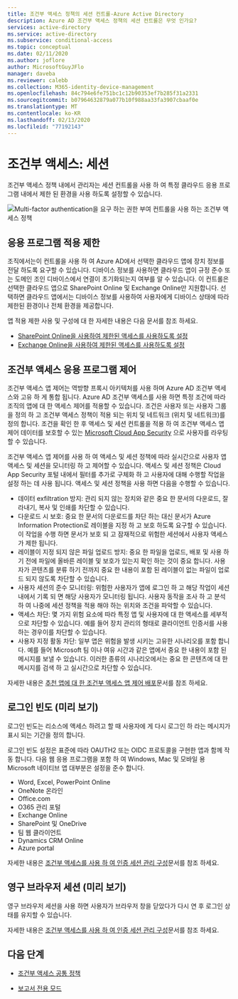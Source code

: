 ```yaml
---
title: 조건부 액세스 정책의 세션 컨트롤-Azure Active Directory
description: Azure AD 조건부 액세스 정책의 세션 컨트롤은 무엇 인가요?
services: active-directory
ms.service: active-directory
ms.subservice: conditional-access
ms.topic: conceptual
ms.date: 02/11/2020
ms.author: joflore
author: MicrosoftGuyJFlo
manager: daveba
ms.reviewer: calebb
ms.collection: M365-identity-device-management
ms.openlocfilehash: 84c794e6fe751bc1c12b90353ef7b285f31a2331
ms.sourcegitcommit: b07964632879a077b10f988aa33fa3907cbaaf0e
ms.translationtype: MT
ms.contentlocale: ko-KR
ms.lasthandoff: 02/13/2020
ms.locfileid: "77192143"
---
```

# <a name="conditional-access-session"></a>조건부 액세스: 세션

조건부 액세스 정책 내에서 관리자는 세션 컨트롤을 사용 하 여 특정 클라우드 응용 프로그램 내에서 제한 된 환경을 사용 하도록 설정할 수 있습니다.

![Multi-factor authentication을 요구 하는 권한 부여 컨트롤을 사용 하는 조건부 액세스 정책](./media/concept-conditional-access-session/conditional-access-session.png)

## <a name="application-enforced-restrictions"></a>응용 프로그램 적용 제한

조직에서는이 컨트롤을 사용 하 여 Azure AD에서 선택한 클라우드 앱에 장치 정보를 전달 하도록 요구할 수 있습니다. 디바이스 정보를 사용하면 클라우드 앱이 규정 준수 또는 도메인 조인 디바이스에서 연결이 초기화되는지 여부를 알 수 있습니다. 이 컨트롤은 선택한 클라우드 앱으로 SharePoint Online 및 Exchange Online만 지원합니다. 선택하면 클라우드 앱에서는 디바이스 정보를 사용하여 사용자에게 디바이스 상태에 따라 제한된 환경이나 전체 환경을 제공합니다.

앱 적용 제한 사용 및 구성에 대 한 자세한 내용은 다음 문서를 참조 하세요.

- [SharePoint Online을 사용하여 제한된 액세스를 사용하도록 설정](https://docs.microsoft.com/sharepoint/control-access-from-unmanaged-devices)
- [Exchange Online을 사용하여 제한된 액세스를 사용하도록 설정](https://aka.ms/owalimitedaccess)

## <a name="conditional-access-application-control"></a>조건부 액세스 응용 프로그램 제어

조건부 액세스 앱 제어는 역방향 프록시 아키텍처를 사용 하며 Azure AD 조건부 액세스와 고유 하 게 통합 됩니다. Azure AD 조건부 액세스를 사용 하면 특정 조건에 따라 조직의 앱에 대 한 액세스 제어를 적용할 수 있습니다. 조건은 사용자 또는 사용자 그룹을 정의 하 고 조건부 액세스 정책이 적용 되는 위치 및 네트워크 (위치 및 네트워크)를 정의 합니다. 조건을 확인 한 후 액세스 및 세션 컨트롤을 적용 하 여 조건부 액세스 앱 제어 데이터를 보호할 수 있는 [Microsoft Cloud App Security](https://docs.microsoft.com/cloud-app-security/what-is-cloud-app-security) 으로 사용자를 라우팅할 수 있습니다.

조건부 액세스 앱 제어를 사용 하 여 액세스 및 세션 정책에 따라 실시간으로 사용자 앱 액세스 및 세션을 모니터링 하 고 제어할 수 있습니다. 액세스 및 세션 정책은 Cloud App Security 포털 내에서 필터를 추가로 구체화 하 고 사용자에 대해 수행할 작업을 설정 하는 데 사용 됩니다. 액세스 및 세션 정책을 사용 하면 다음을 수행할 수 있습니다.

- 데이터 exfiltration 방지: 관리 되지 않는 장치와 같은 중요 한 문서의 다운로드, 잘라내기, 복사 및 인쇄를 차단할 수 있습니다.
- 다운로드 시 보호: 중요 한 문서의 다운로드를 차단 하는 대신 문서가 Azure Information Protection로 레이블을 지정 하 고 보호 하도록 요구할 수 있습니다. 이 작업을 수행 하면 문서가 보호 되 고 잠재적으로 위험한 세션에서 사용자 액세스가 제한 됩니다.
- 레이블이 지정 되지 않은 파일 업로드 방지: 중요 한 파일을 업로드, 배포 및 사용 하기 전에 파일에 올바른 레이블 및 보호가 있는지 확인 하는 것이 중요 합니다. 사용자가 콘텐츠를 분류 하기 전까지 중요 한 내용이 포함 된 레이블이 없는 파일이 업로드 되지 않도록 차단할 수 있습니다.
- 사용자 세션의 준수 모니터링: 위험한 사용자가 앱에 로그인 하 고 해당 작업이 세션 내에서 기록 되 면 해당 사용자가 모니터링 됩니다. 사용자 동작을 조사 하 고 분석 하 여 나중에 세션 정책을 적용 해야 하는 위치와 조건을 파악할 수 있습니다.
- 액세스 차단: 몇 가지 위험 요소에 따라 특정 앱 및 사용자에 대 한 액세스를 세부적으로 차단할 수 있습니다. 예를 들어 장치 관리의 형태로 클라이언트 인증서를 사용 하는 경우이를 차단할 수 있습니다.
- 사용자 지정 활동 차단: 일부 앱은 위험을 발생 시키는 고유한 시나리오를 포함 합니다. 예를 들어 Microsoft 팀 이나 여유 시간과 같은 앱에서 중요 한 내용이 포함 된 메시지를 보낼 수 있습니다. 이러한 종류의 시나리오에서는 중요 한 콘텐츠에 대 한 메시지를 검색 하 고 실시간으로 차단할 수 있습니다.

자세한 내용은 [추천 앱에 대 한 조건부 액세스 앱 제어 배포](https://docs.microsoft.com/cloud-app-security/proxy-deployment-aad)문서를 참조 하세요.

## <a name="sign-in-frequency-preview"></a>로그인 빈도 (미리 보기)

로그인 빈도는 리소스에 액세스 하려고 할 때 사용자에 게 다시 로그인 하 라는 메시지가 표시 되는 기간을 정의 합니다.

로그인 빈도 설정은 표준에 따라 OAUTH2 또는 OIDC 프로토콜을 구현한 앱과 함께 작동 합니다. 다음 웹 응용 프로그램을 포함 하 여 Windows, Mac 및 모바일 용 Microsoft 네이티브 앱 대부분은 설정을 준수 합니다.

- Word, Excel, PowerPoint Online
- OneNote 온라인
- Office.com
- O365 관리 포털
- Exchange Online
- SharePoint 및 OneDrive
- 팀 웹 클라이언트
- Dynamics CRM Online
- Azure portal

자세한 내용은 [조건부 액세스를 사용 하 여 인증 세션 관리 구성](howto-conditional-access-session-lifetime.md#user-sign-in-frequency)문서를 참조 하세요.

## <a name="persistent-browser-session-preview"></a>영구 브라우저 세션 (미리 보기)

영구 브라우저 세션을 사용 하면 사용자가 브라우저 창을 닫았다가 다시 연 후 로그인 상태를 유지할 수 있습니다.

자세한 내용은 [조건부 액세스를 사용 하 여 인증 세션 관리 구성](howto-conditional-access-session-lifetime.md#persistence-of-browsing-sessions)문서를 참조 하세요.

## <a name="next-steps"></a>다음 단계

- [조건부 액세스 공통 정책](concept-conditional-access-policy-common.md)

- [보고서 전용 모드](concept-conditional-access-report-only.md)
